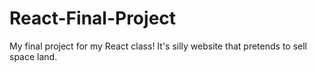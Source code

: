 # React-Final-Project
My final project for my React class! It's silly website that pretends to sell space land.
